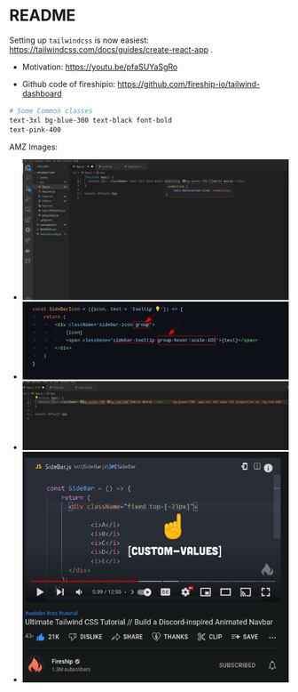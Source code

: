 # README

Setting up `tailwindcss` is now easiest: https://tailwindcss.com/docs/guides/create-react-app .

- Motivation: https://youtu.be/pfaSUYaSgRo

- Github code of fireshipio: https://github.com/fireship-io/tailwind-dashboard

```bash
# Some Common classes
text-3xl bg-blue-300 text-black font-bold
text-pink-400
```

AMZ Images:

- ![](./AMZ-hover.png)
- ![](./AMZ-how-group-works-magic.png)
- ![](./AMZ-duplicate-bg-error.png)
- ![](./AMZ-custom-values.png)
